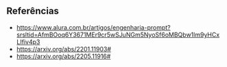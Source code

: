 ## Referências
* https://www.alura.com.br/artigos/engenharia-prompt?srsltid=AfmBOoq6Y3671MEr9cr5wSJuNGm5NyoSf6oMBQbw1lm9yHCxLIfiv4p3
* https://arxiv.org/abs/2201.11903#
* https://arxiv.org/abs/2205.11916#